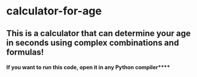 # calculator-for-age
## This is a calculator that can determine your age in seconds using complex combinations and formulas!
#### If you want to run this code, open it in any Python compiler****
